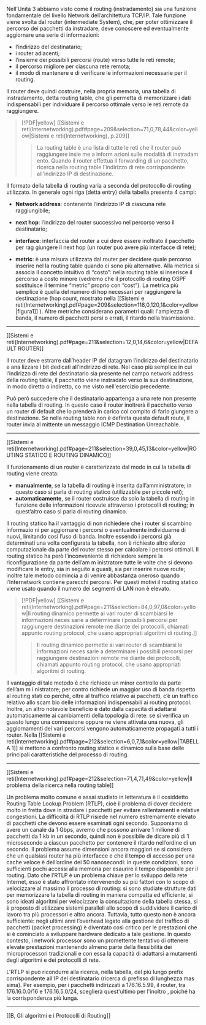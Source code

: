 Nell’Unità 3 abbiamo visto come il routing (instradamento) sia una funzione fondamentale del livello Network dell’architettura TCP/IP. Tale funzione viene svolta dal router (intermediate System), che, per poter ottimizzare il percorso dei pacchetti da instradare, deve conoscere ed eventualmente aggiornare una serie di informazioni:
- l’indirizzo del destinatario;
- i router adiacenti; 
- l’insieme dei possibili percorsi (route) verso tutte le reti remote;
- il percorso migliore per ciascuna rete remota; 
- il modo di mantenere e di verificare le informazioni necessarie per il routing.

Il router deve quindi costruire, nella propria memoria, una tabella di instradamento, detta routing table, che gli permetta di memorizzare i dati indispensabili per individuare il percorso ottimale verso le reti remote da raggiungere.

> [!PDF|yellow] [[Sistemi e reti(Internetworking).pdf#page=209&selection=71,0,78,44&color=yellow|Sistemi e reti(Internetworking), p.209]]
> > La routing table è una lista di tutte le reti che il router può raggiungere insie me a inform azioni sulle modalità di instradam ento. Quando il router effettua il forwarding di un pacchetto, ricerca nella routing table l'indirizzo di rete corrispondente all'indirizzo IP di destinazione.
> 

Il formato della tabella di routing varia a seconda del protocollo di routing utilizzato. In generale ogni riga (detta entry) della tabella presenta 4 campi:

- **Network address**: contenente l’indirizzo IP di ciascuna rete raggiungibile;

- **next hop**: l’indirizzo del router successivo nel percorso verso il destinatario;

- **interface**: interfaccia del router a cui deve essere inoltrato il pacchetto per rag giungere il next hop (un router può avere più interfacce di rete);

- **metric**: è una misura utilizzata dal router per decidere quale percorso inserire nel la routing table quando ci sono più alternative. Alla metrica si associa il concetto intuitivo di “costo”: nella routing table si inserisce il percorso a costo minore (vedremo che il protocollo di routing OSPF sostituisce il termine “metric” proprio con “cost”). La metrica più semplice è quella del numero di hop necessari per raggiungere la destinazione (hop count, mostrato nella [[Sistemi e reti(Internetworking).pdf#page=209&selection=118,0,120,1&color=yellow|figura1]] ). Altre metriche considerano parametri quali: l'ampiezza di banda, il numero di pacchetti persi o errati, il ritardo nella trasmissione.

---
[[Sistemi e reti(Internetworking).pdf#page=211&selection=12,0,14,6&color=yellow|DEFAULT ROUTER]]

Il router deve estrarre dall’header IP del datagram l’indirizzo del destinatario e ana lizzare i bit dedicati all’indirizzo di rete. Nel caso più semplice in cui l’indirizzo di rete del destinatario sia presente nel campo network address della routing table, il pacchetto viene instradato verso la sua destinazione, in modo diretto o indiretto, co me visto nell'esercizio precedente.

Può però succedere che il destinatario appartenga a una rete non presente nella tabella di routing. In questo caso il router inoltrerà il pacchetto verso un router di default che lo prenderà in carico col compito di farlo giungere a destinazione. Se nella routing table non è definita questa default route, il router invia al mittente un messaggio ICMP Destination Unreachable.

---
[[Sistemi e reti(Internetworking).pdf#page=211&selection=39,0,45,13&color=yellow|ROUTING STATICO E ROUTING DINAMICO]]

Il funzionamento di un router è caratterizzato dal modo in cui la tabella di routing viene creata:
- **manualmente**, se la tabella di routing è inserita dall’amministratore; in questo caso si parla di routing statico (utilizzabile per piccole reti);
- **automaticamente**, se il router costruisce da solo la tabella di routing in funzione delle informazioni ricevute attraverso i protocolli di routing; in quest’altro caso si parla di routing dinamico.

Il routing statico ha il vantaggio di non richiedere che i router si scambino informazio ni per aggiornare i percorsi o eventualmente individuarne di nuovi, limitando così l’uso di banda. Inoltre essendo i percorsi già determinati una volta configurata la tabella, non è richiesto altro sforzo computazionale da parte del router stesso per calcolare i percorsi ottimali. Il routing statico ha però l’inconveniente di richiedere sempre la riconfigurazione da parte dell’am m inistratore tutte le volte che si devono modificare le entry, sia in seguito a guasti, sia per inserire nuove route; inoltre tale metodo comincia a di venire abbastanza oneroso quando l’Internetwork contiene parecchi percorsi. Per questi motivi il routing statico viene usato quando il numero dei segmenti di LAN non è elevato.

> [!PDF|yellow] [[Sistemi e reti(Internetworking).pdf#page=211&selection=84,0,97,0&color=yellow|Il routing dinamico permette ai vari router di scambiarsi le informazioni neces sarie a determinare i possibili percorsi per raggiungere destinazioni remote me diante dei protocolli, chiamati appunto routing protocol, che usano appropriati algoritmi di routing.]]
> > Il routing dinamico permette ai vari router di scambiarsi le informazioni neces sarie a determinare i possibili percorsi per raggiungere destinazioni remote me diante dei protocolli, chiamati appunto routing protocol, che usano appropriati algoritmi di routing.
>
> 

Il vantaggio di tale metodo è che richiede un minor controllo da parte dell’am m i nistratore; per contro richiede un maggior uso di banda rispetto al routing stati co perché, oltre al traffico relativo ai pacchetti, c’è un traffico relativo allo scam bio delle informazioni indispensabili ai routing protocol. Inoltre, un altro notevole beneficio è dato dalla capacità di adattarsi automaticamente ai cambiamenti della topologia di rete: se si verifica un guasto lungo una connessione oppure ne viene attivata una nuova, gli aggiornamenti dei vari percorsi vengono automaticamente propagati a tutti i router.
Nella [[Sistemi e reti(Internetworking).pdf#page=212&selection=6,0,7,1&color=yellow|TABELLA 1]] si mettono a confronto routing statico e dinamico sulla base delle principali caratteristiche del processo di routing.

---
[[Sistemi e reti(Internetworking).pdf#page=212&selection=71,4,71,49&color=yellow|II problema della ricerca nella routing table]]

Un problema molto comune e assai studiato in letteratura è il cosiddetto Routing Table Lookup Problem (RTLP), cioè il problema di dover decidere molto in fretta dove in stradare i pacchetti per evitare rallentamenti e relative congestioni. La difficoltà di RTLP risiede nel numero estremamente elevato di pacchetti che devono essere esaminati ogni secondo. Supponiamo di avere un canale da 1 Gbps, avremo che possono arrivare 1 milione di pacchetti da 1 kb in un secondo, quindi non è possibile de dicare più di 1 microsecondo a ciascun pacchetto per contenere il ritardo nell’ordine di un secondo. Il problema assume dimensioni ancora maggiori se si considera che un qualsiasi router ha più interfacce e che il tempo di accesso per una cache veloce è dell’ordine dei 50 nanosecondi: in queste condizioni, sono sufficienti pochi accessi alla memoria per esaurire il tempo disponibile per il routing. Dato che l’RTLP è un problema chiave per lo sviluppo della rete Internet, esso è stato affrontato intervenendo su più fattori con lo scopo di velocizzare al massimo il processo di routing: si sono studiate strutture dati per memorizzare la tabella di routing in maniera compatta ed efficiente, si sono ideati algoritmi per velocizzare la consultazione della tabella stessa, si è proposto di utilizzare sistemi paralleli allo scopo di suddividere il carico di lavoro tra più processori e altro ancora. Tuttavia, tutto questo non è ancora sufficiente: negli ultimi anni l’overhead legato alla gestione del traffico di pacchetti (packet processing) è diventato così critico per le prestazioni che si è cominciato a sviluppare hardware dedicato a tale gestione. In questo contesto, i network processor sono un promettente tentativo di ottenere elevate prestazioni mantenendo almeno parte della flessibilità dei microprocessori tradizionali e con essa la capacità di adattarsi a mutamenti degli algoritmi e dei protocolli di rete.

L'RTLP si può ricondurre alla ricerca, nella tabella, del più lungo prefix corrispondente all'IP del destinatario (ricerca di prefisso di lunghezza mas sima). Per esempio, per i pacchetti indirizzati a 176.16.5.99, il router, tra 176.16.0.0/16 e 176.16.5.0/24, sceglierà quest'ultimo per l'inoltro , poiché ha la corrispondenza più lunga.

---
[[B, Gli algoritmi e i Protocolli di Routing]]